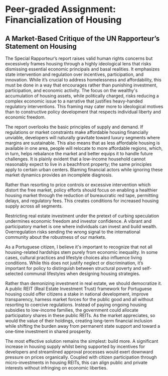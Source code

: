 # Peer-graded Assignment: Financialization of Housing

## A Market-Based Critique of the UN Rapporteur’s Statement on Housing

The Special Rapporteur’s report raises valid human rights concerns but excessively frames housing through a highly ideological lens that risks dismissing essential economic principals and basal realities. It emphasizes state intervention and regulation over incentives, participation, and innovation. While it’s crucial to address homelessness and affordability, this must be done in a way that encourages rather than punishing investment, participation, and economic activity. The focus on the wealthy's accumulation of housing assets, while politically charged, risks reducing a complex economic issue to a narrative that justifies heavy-handed regulatory interventions. This framing may cater more to ideological motives than to constructive policy development that respects individual liberty and economic freedom. 

The report overlooks the basic principles of supply and demand. If regulations or market constraints make affordable housing financially unviable, developers will naturally gravitate toward luxury segments where margins are sustainable. This also means that as less affordable housing is available in one area, people will relocate to more affordable regions, which, in turn, helps rebalance the market and better equips it to handle future challenges. It is plainly evident that a low-income household cannot reasonably expect to live in a beachfront property; the same principles apply to certain urban centers. Blaming financial actors while ignoring these market dynamics provides an incomplete diagnosis. 

Rather than resorting to price controls or excessive intervention which distort the free market, policy efforts should focus on enabling a healthier housing market through the reduction of bureaucratic red tape, permitting delays, and regulatory fees. This creates conditions for increased housing supply across all segments.  

Restricting real estate investment under the pretext of curbing speculation undermines economic freedom and investor confidence. A vibrant and participatory market is one where individuals can invest and build wealth. Overregulation risks sending the wrong signal to the international community about the robustness of our markets. 

As a Portuguese citizen, I believe it's important to recognize that not all housing-related hardships stem purely from economic inequality. In some cases, cultural practices and lifestyle choices also influence living conditions. While this does not justify neglect or discrimination, it’s important for policy to distinguish between structural poverty and self-selected communal lifestyles when designing housing strategies. 

Rather than demonizing investment in real estate, we should democratize it. A public REIT (Real Estate Investment Trust) framework for Portuguese housing could offer citizens a stake in national development, improve transparency, harness market forces for the public good and all without resorting to coercive regulations. Instead of paying ongoing housing subsidies to low-income families, the government could allocate participatory shares in these public REITs. As the market appreciates, so would the value of their holdings, creating long-term financial inclusion while shifting the burden away from permanent state support and toward a one-time investment in shared prosperity.  

The most effective solution remains the simplest: build more. A significant increase in housing supply whilst being supported by incentives for developers and streamlined approval processes would exert downward pressure on prices organically. Coupled with citizen participation through micro-investments in housing REITs, this can align public and private interests without infringing on economic liberties.
